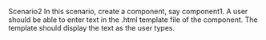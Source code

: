 Scenario2
In this scenario, create a component, say component1. A user should be able to enter text in the .html template file of the component. The template should display the text as the user types.
